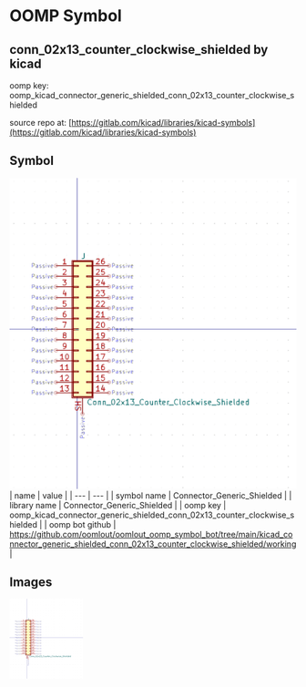 # OOMP Symbol  
## conn_02x13_counter_clockwise_shielded  by kicad  
  
oomp key: oomp_kicad_connector_generic_shielded_conn_02x13_counter_clockwise_shielded  
  
source repo at: [https://gitlab.com/kicad/libraries/kicad-symbols](https://gitlab.com/kicad/libraries/kicad-symbols)  
## Symbol  
  
[![working.png](working_600.png)](working.png)  
| name | value | 
| --- | --- | 
| symbol name | Connector_Generic_Shielded | 
| library name | Connector_Generic_Shielded | 
| oomp key | oomp_kicad_connector_generic_shielded_conn_02x13_counter_clockwise_shielded | 
| oomp bot github | https://github.com/oomlout/oomlout_oomp_symbol_bot/tree/main/kicad_connector_generic_shielded_conn_02x13_counter_clockwise_shielded/working | 
## Images  
  
[![working.png](working_140.png)](working.png)  
